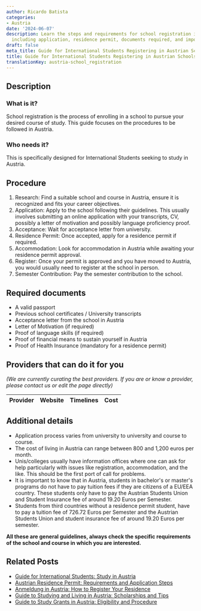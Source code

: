 ```yaml
---
author: Ricardo Batista
categories:
- Austria
date: '2024-06-07'
description: Learn the steps and requirements for school registration in Austria,
  including application, residence permit, documents required, and important guidelines.
draft: false
meta_title: Guide for International Students Registering in Austrian Schools
title: Guide for International Students Registering in Austrian Schools
translationKey: austria-school_registration
---
```





## Description
### What is it?
School registration is the process of enrolling in a school to pursue your desired course of study. This guide focuses on the procedures to be followed in Austria.

### Who needs it?
This is specifically designed for International Students seeking to study in Austria.

## Procedure
1. Research: Find a suitable school and course in Austria, ensure it is recognized and fits your career objectives.
2. Application: Apply to the school following their guidelines. This usually involves submitting an online application with your transcripts, CV, possibly a letter of motivation and possibly language proficiency proof.
3. Acceptance: Wait for acceptance letter from university. 
4. Residence Permit: Once accepted, apply for a residence permit if required.
5. Accommodation: Look for accommodation in Austria while awaiting your residence permit approval.
6. Register: Once your permit is approved and you have moved to Austria, you would usually need to register at the school in person.
7. Semester Contribution: Pay the semester contribution to the school. 

## Required documents
- A valid passport
- Previous school certificates / University transcripts
- Acceptance letter from the school in Austria
- Letter of Motivation (if required)
- Proof of language skills (if required)
- Proof of financial means to sustain yourself in Austria
- Proof of Health Insurance (mandatory for a residence permit)

## Providers that can do it for you

_(We are currently curating the best providers. If you are or know a provider, please contact us or edit the page directly)_

| Provider        |     Website     |     Timelines    |       Cost      |
| --------------- | --------------- |  :-------------: | :-------------: |

## Additional details
- Application process varies from university to university and course to course.
- The cost of living in Austria can range between 800 and 1,200 euros per month.
- Unis/colleges usually have information offices where one can ask for help particularly with issues like registration, accommodation, and the like. This should be the first port of call for problems.
- It is important to know that in Austria, students in bachelor's or master's programs do not have to pay tuition fees if they are citizens of a EU/EEA country. These students only have to pay the Austrian Students Union and Student Insurance fee of around 19.20 Euros per Semester.
- Students from third countries without a residence permit student, have to pay a tuition fee of 726.72 Euros per Semester and the Austrian Students Union and student insurance fee of around 19.20 Euros per semester. 

**All these are general guidelines, always check the specific requirements of the school and course in which you are interested.**


## Related Posts

- [Guide for International Students: Study in Austria](https://tramitit.com/guides/austria/university_registration/)
- [Austrian Residence Permit: Requirements and Application Steps](https://tramitit.com/guides/austria/residence_permit_application/)
- [Anmeldung in Austria: How to Register Your Residence](https://tramitit.com/guides/austria/registration_information/)
- [Guide to Studying and Living in Austria: Scholarships and Tips](https://tramitit.com/guides/austria/support_for_students/)
- [Guide to Study Grants in Austria: Eligibility and Procedure](https://tramitit.com/guides/austria/study_grant_application/)